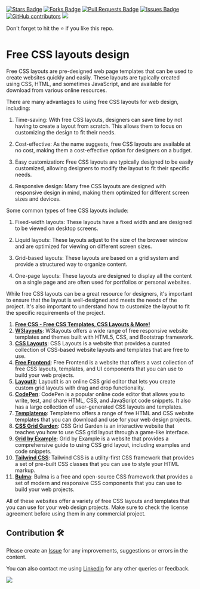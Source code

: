 <a href="https://github.com/drshahizan/learn-php/stargazers"><img src="https://img.shields.io/github/stars/drshahizan/learn-php" alt="Stars Badge"/></a>
<a href="https://github.com/drshahizan/learn-php/network/members"><img src="https://img.shields.io/github/forks/drshahizan/learn-php" alt="Forks Badge"/></a>
<a href="https://github.com/drshahizan/learn-php/pulls"><img src="https://img.shields.io/github/issues-pr/drshahizan/learn-php" alt="Pull Requests Badge"/></a>
<a href="https://github.com/drshahizan/learn-php/issues"><img src="https://img.shields.io/github/issues/drshahizan/learn-php" alt="Issues Badge"/></a>
<a href="https://github.com/drshahizan/learn-php/graphs/contributors"><img alt="GitHub contributors" src="https://img.shields.io/github/contributors/drshahizan/learn-php?color=2b9348"></a>
![](https://visitor-badge.glitch.me/badge?page_id=drshahizan/learn-php)

Don't forget to hit the :star: if you like this repo.

# Free CSS layouts design
Free CSS layouts are pre-designed web page templates that can be used to create websites quickly and easily. These layouts are typically created using CSS, HTML, and sometimes JavaScript, and are available for download from various online resources.

There are many advantages to using free CSS layouts for web design, including:

1. Time-saving: With free CSS layouts, designers can save time by not having to create a layout from scratch. This allows them to focus on customizing the design to fit their needs.

2. Cost-effective: As the name suggests, free CSS layouts are available at no cost, making them a cost-effective option for designers on a budget.

3. Easy customization: Free CSS layouts are typically designed to be easily customized, allowing designers to modify the layout to fit their specific needs.

4. Responsive design: Many free CSS layouts are designed with responsive design in mind, making them optimized for different screen sizes and devices.

Some common types of free CSS layouts include:

1. Fixed-width layouts: These layouts have a fixed width and are designed to be viewed on desktop screens.

2. Liquid layouts: These layouts adjust to the size of the browser window and are optimized for viewing on different screen sizes.

3. Grid-based layouts: These layouts are based on a grid system and provide a structured way to organize content.

4. One-page layouts: These layouts are designed to display all the content on a single page and are often used for portfolios or personal websites.

While free CSS layouts can be a great resource for designers, it's important to ensure that the layout is well-designed and meets the needs of the project. It's also important to understand how to customize the layout to fit the specific requirements of the project.
1. [**Free CSS - Free CSS Templates, CSS Layouts & More!**](https://www.free-css.com/free-css-layouts/page1)
2. [**W3layouts**](https://w3layouts.com/): W3layouts offers a wide range of free responsive website templates and themes built with HTML5, CSS, and Bootstrap framework.
3. [**CSS Layouts**](https://csslayouts.io/): CSS Layouts is a website that provides a curated collection of CSS-based website layouts and templates that are free to use.
4. [**Free Frontend**](https://freefrontend.com/css-layouts/): Free Frontend is a website that offers a vast collection of free CSS layouts, templates, and UI components that you can use to build your web projects.
5. [**Layoutit**](https://layoutit.com/): Layoutit is an online CSS grid editor that lets you create custom grid layouts with drag and drop functionality.
6. [**CodePen**](https://codepen.io/): CodePen is a popular online code editor that allows you to write, test, and share HTML, CSS, and JavaScript code snippets. It also has a large collection of user-generated CSS layouts and templates.
7. [**Templatemo**](https://templatemo.com/): Templatemo offers a range of free HTML and CSS website templates that you can download and use for your web design projects.
8. [**CSS Grid Garden**](https://cssgridgarden.com/): CSS Grid Garden is an interactive website that teaches you how to use CSS grid layout through a game-like interface.
9. [**Grid by Example**](https://gridbyexample.com/examples/): Grid by Example is a website that provides a comprehensive guide to using CSS grid layout, including examples and code snippets.
10. [**Tailwind CSS**](https://tailwindcss.com/): Tailwind CSS is a utility-first CSS framework that provides a set of pre-built CSS classes that you can use to style your HTML markup.
11. [**Bulma**](https://bulma.io/): Bulma is a free and open-source CSS framework that provides a set of modern and responsive CSS components that you can use to build your web projects.

All of these websites offer a variety of free CSS layouts and templates that you can use for your web design projects. Make sure to check the license agreement before using them in any commercial project.

## Contribution 🛠️
Please create an [Issue](https://github.com/drshahizan/learn-php/issues) for any improvements, suggestions or errors in the content.

You can also contact me using [Linkedin](https://www.linkedin.com/in/drshahizan/) for any other queries or feedback.

![](https://visitor-badge.glitch.me/badge?page_id=drshahizan)
